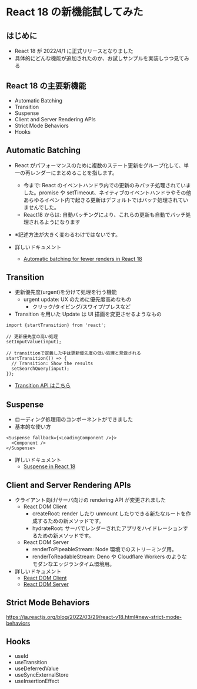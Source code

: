 # React 18 の新機能試してみた

## はじめに

- React 18 が 2022/4/1 に正式リリースとなりました
- 具体的にどんな機能が追加されたのか、お試しサンプルを実装しつつ見てみる

## React 18 の主要新機能

- Automatic Batching
- Transition
- Suspense
- Client and Server Rendering APIs
- Strict Mode Behaviors
- Hooks

## Automatic Batching

- React がパフォーマンスのために複数のステート更新をグループ化して、単一の再レンダーにまとめることを指します。

  - 今まで: React のイベントハンドラ内での更新のみバッチ処理されていました。promise や setTimeout、ネイティブのイベントハンドラやその他あらゆるイベント内で起きる更新はデフォルトではバッチ処理されていませんでした。
  - React18 からは: 自動バッチングにより、これらの更新も自動でバッチ処理されるようになります

- ※記述方法が大きく変わるわけではないです。

- 詳しいドキュメント
  - [Automatic batching for fewer renders in React 18](https://github.com/reactwg/react-18/discussions/21)

<!-- TODO: React 17 と 18 でも比較DEMOをしたい -->

## Transition

- 更新優先度(urgent)を分けて処理を行う機能
  - urgent update: UX のために優先度高めなもの
    - クリック/タイピング/スワイプ/プレスなど
- Transition を用いた Update は UI 描画を変更させるようなもの

```
import {startTransition} from 'react';

// 更新優先度の高い処理
setInputValue(input);

// transitionで定義した中は更新優先度の低い処理と見做される
startTransition(() => {
  // Transition: Show the results
  setSearchQuery(input);
});
```

- [Transition API はこちら](https://reactjs.org/docs/react-api.html#transitions)

## Suspense

- ローディング処理用のコンポーネントができました
- 基本的な使い方

```
<Suspense fallback={<LoadingComponent />}>
  <Component />
</Suspense>
```

- 詳しいドキュメント
  - [Suspense in React 18](https://github.com/reactjs/rfcs/blob/main/text/0213-suspense-in-react-18.md)

<!-- TODO: ここはUI動作デモしたい -->

## Client and Server Rendering APIs

- クライアント向け/サーバ向けの rendering API が変更されました
  - React DOM Client
    - createRoot: render したり unmount したりできる新たなルートを作成するための新メソッドです。
    - hydrateRoot: サーバでレンダーされたアプリをハイドレーションするための新メソッドです。
  - React DOM Server
    - renderToPipeableStream: Node 環境でのストリーミング用。
    - renderToReadableStream: Deno や Cloudflare Workers のようなモダンなエッジランタイム環境用。
- 詳しいドキュメント
  - [React DOM Client](https://reactjs.org/docs/react-dom-client.html)
  - [React DOM Server](https://reactjs.org/docs/react-dom-server.html)

## Strict Mode Behaviors

https://ja.reactjs.org/blog/2022/03/29/react-v18.html#new-strict-mode-behaviors

<!-- ややこしいのできちんと理解して図にしたい -->

## Hooks

- useId
- useTransition
- useDeferredValue
- useSyncExternalStore
- useInsertionEffect
